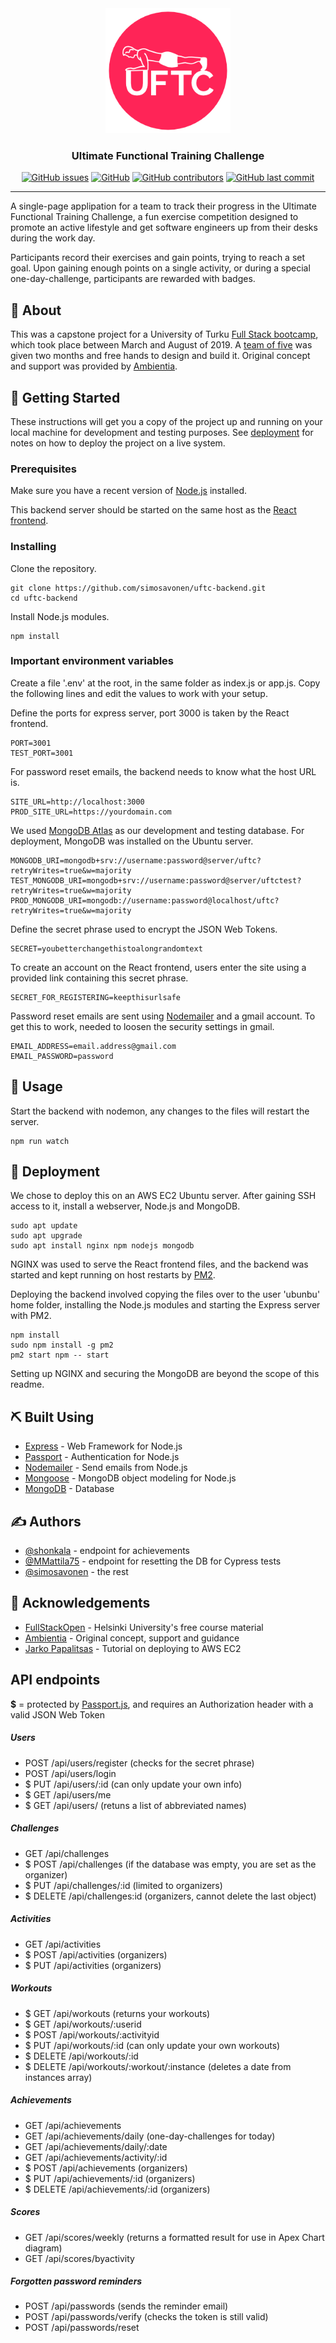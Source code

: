<div align="center">
<a href="" rel="noopener"><img width=200px height=200px src="./plank_over_red_circle.png" alt="UFTC project logo"></a>
</div>

<div align="center"><h3>Ultimate Functional Training Challenge</h3></div>

<div align="center">
 <a href="https://github.com/simosavonen/uftc-backend/issues" rel="noopener">
 <img alt="GitHub issues" src="https://img.shields.io/github/issues/simosavonen/uftc-backend"></a>
 <a href="https://github.com/simosavonen/uftc-backend/blob/master/LICENSE" rel="noopener">
 <img alt="GitHub" src="https://img.shields.io/github/license/simosavonen/uftc-backend"></a>
 <a href="https://github.com/simosavonen/uftc-backend/graphs/contributors" rel="noopener"><img alt="GitHub contributors" src="https://img.shields.io/github/contributors/simosavonen/uftc-backend"></a>
 <a href="https://github.com/simosavonen/uftc-backend/commits/master" rel="noopener"><img alt="GitHub last commit" src="https://img.shields.io/github/last-commit/simosavonen/uftc-backend"></a>
</div>

---

<p>
 A single-page applipation for a team to track their progress in the Ultimate Functional Training Challenge, a fun exercise competition designed to promote an active lifestyle and get software engineers up from their desks during the work day.
 </p>

<p>
Participants record their exercises and gain points, trying to reach a set goal. Upon gaining enough points on a single activity, or during a special one-day-challenge, participants are rewarded with badges.
</p>

## 🧐 About <a name = "about"></a>

<p>
This was a capstone project for a University of Turku <a href="https://tech.utu.fi/fi/full-stack/" rel="noopener">Full Stack bootcamp</a>, which took place between March and August of 2019. A <a href="https://github.com/simosavonen/uftc-frontend/graphs/contributors" rel="noopener">team of five</a> was given two months and free hands to design and build it. Original concept and support was provided by <a href="https://www.ambientia.fi/">Ambientia</a>.
</p>

## 🏁 Getting Started <a name = "getting_started"></a>

These instructions will get you a copy of the project up and running on your local machine for development and testing purposes. See [deployment](#deployment) for notes on how to deploy the project on a live system.

### Prerequisites

Make sure you have a recent version of <a href="https://nodejs.org/en/" rel="noopener">Node.js</a> installed.

This backend server should be started on the same host as the <a href="https://github.com/simosavonen/uftc-frontend" rel="noopener">React frontend</a>.

### Installing

Clone the repository.

```
git clone https://github.com/simosavonen/uftc-backend.git
cd uftc-backend
```

Install Node.js modules.

```
npm install
```

### Important environment variables

Create a file '.env' at the root, in the same folder as index.js or app.js.
Copy the following lines and edit the values to work with your setup.

Define the ports for express server, port 3000 is taken by the React frontend.

```
PORT=3001
TEST_PORT=3001
```

For password reset emails, the backend needs to know what the host URL is.

```
SITE_URL=http://localhost:3000
PROD_SITE_URL=https://yourdomain.com
```

We used <a href="https://www.mongodb.com/cloud/atlas" rel="noopener">MongoDB Atlas</a> as our development and testing database.
For deployment, MongoDB was installed on the Ubuntu server.

```
MONGODB_URI=mongodb+srv://username:password@server/uftc?retryWrites=true&w=majority
TEST_MONGODB_URI=mongodb+srv://username:password@server/uftctest?retryWrites=true&w=majority
PROD_MONGODB_URI=mongodb://username:password@localhost/uftc?retryWrites=true&w=majority
```

Define the secret phrase used to encrypt the JSON Web Tokens.

```
SECRET=youbetterchangethistoalongrandomtext
```

To create an account on the React frontend, users enter the site using a provided link containing this secret phrase.

```
SECRET_FOR_REGISTERING=keepthisurlsafe
```

Password reset emails are sent using <a href="https://nodemailer.com/about/" rel="noopener">Nodemailer</a> and a gmail account.
To get this to work, needed to loosen the security settings in gmail.

```
EMAIL_ADDRESS=email.address@gmail.com
EMAIL_PASSWORD=password
```

## 🎈 Usage <a name="usage"></a>

Start the backend with nodemon, any changes to the files will restart the server.

```
npm run watch
```

## 🚀 Deployment <a name = "deployment"></a>

We chose to deploy this on an AWS EC2 Ubuntu server. After gaining SSH access to it, install a webserver, Node.js and MongoDB.

```
sudo apt update
sudo apt upgrade
sudo apt install nginx npm nodejs mongodb
```

NGINX was used to serve the React frontend files, and the backend was started and kept running on host restarts by <a href="http://pm2.keymetrics.io/" rel="nopopener">PM2</a>.

Deploying the backend involved copying the files over to the user 'ubunbu' home folder, installing the Node.js modules and starting the Express server with PM2.

```
npm install
sudo npm install -g pm2
pm2 start npm -- start
```

Setting up NGINX and securing the MongoDB are beyond the scope of this readme.

## ⛏️ Built Using <a name = "built_using"></a>

- [Express](https://expressjs.com/) - Web Framework for Node.js
- [Passport](http://www.passportjs.org/) - Authentication for Node.js
- [Nodemailer](https://nodemailer.com/about/) - Send emails from Node.js
- [Mongoose](https://mongoosejs.com/) - MongoDB object modeling for Node.js
- [MongoDB](https://www.mongodb.com/) - Database

## ✍️ Authors <a name = "authors"></a>

- [@shonkala](https://github.com/shonkala) - endpoint for achievements
- [@MMattila75](https://github.com/MMattila75) - endpoint for resetting the DB for Cypress tests
- [@simosavonen](https://github.com/simosavonen) - the rest

## 🎉 Acknowledgements <a name = "acknowledgement"></a>

- [FullStackOpen](https://fullstackopen.com/) - Helsinki University's free course material
- [Ambientia](https://www.ambientia.fi/) - Original concept, support and guidance
- [Jarko Papalitsas](https://www.utu.fi/fi/ihmiset/jarko-papalitsas) - Tutorial on deploying to AWS EC2

## API endpoints

**\$** = protected by <a href="http://www.passportjs.org/" rel="noopener">Passport.js</a>, and requires an Authorization header with a valid JSON Web Token

##### Users

- POST /api/users/register (checks for the secret phrase)
- POST /api/users/login
- \$ PUT /api/users/:id (can only update your own info)
- \$ GET /api/users/me
- \$ GET /api/users/ (retuns a list of abbreviated names)

##### Challenges

- GET /api/challenges
- \$ POST /api/challenges (if the database was empty, you are set as the organizer)
- \$ PUT /api/challenges/:id (limited to organizers)
- \$ DELETE /api/challenges:id (organizers, cannot delete the last object)

##### Activities

- GET /api/activities
- \$ POST /api/activities (organizers)
- \$ PUT /api/activities (organizers)

##### Workouts

- \$ GET /api/workouts (returns your workouts)
- \$ GET /api/workouts/:userid
- \$ POST /api/workouts/:activityid
- \$ PUT /api/workouts/:id (can only update your own workouts)
- \$ DELETE /api/workouts/:id
- \$ DELETE /api/workouts/:workout/:instance (deletes a date from instances array)

##### Achievements

- GET /api/achievements
- GET /api/achievements/daily (one-day-challenges for today)
- GET /api/achievements/daily/:date
- GET /api/achievements/activity/:id
- \$ POST /api/achievements (organizers)
- \$ PUT /api/achievements/:id (organizers)
- \$ DELETE /api/achievements/:id (organizers)

##### Scores

- GET /api/scores/weekly (returns a formatted result for use in Apex Chart diagram)
- GET /api/scores/byactivity

##### Forgotten password reminders

- POST /api/passwords (sends the reminder email)
- POST /api/passwords/verify (checks the token is still valid)
- POST /api/passwords/reset
